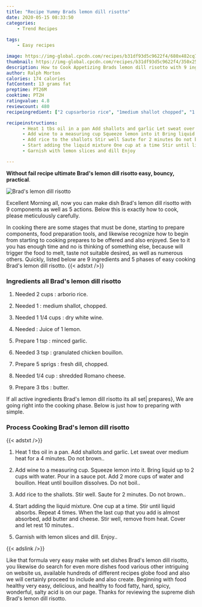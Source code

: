 ```yaml
---
title: "Recipe Yummy Brads lemon dill risotto"
date: 2020-05-15 08:33:50
categories:
    - Trend Recipes
    
tags:
    - Easy recipes

image: https://img-global.cpcdn.com/recipes/b31df93d5c9622f4/680x482cq70/brads-lemon-dill-risotto-recipe-main-photo.jpg
thumbnail: https://img-global.cpcdn.com/recipes/b31df93d5c9622f4/350x250cq70/brads-lemon-dill-risotto-recipe-main-photo.jpg
description: How to Cook Appetizing Brads lemon dill risotto with 9 ingredients and 5 stages of easy cooking.
author: Ralph Morton
calories: 174 calories
fatContent: 13 grams fat
preptime: PT26M
cooktime: PT2H
ratingvalue: 4.8
reviewcount: 480
recipeingredient: ["2 cupsarborio rice", "1medium shallot chopped", "1 1/4 cupsdry white wine", "Juice of 1 lemon", "1 tspminced garlic", "3 tspgranulated chicken bouillon", "5 sprigsfresh dill chopped", "1/4 cupshredded Romano cheese", "3 tbsbutter"]

recipeinstructions: 
      - Heat 1 tbs oil in a pan Add shallots and garlic Let sweat over medium heat for a 4 minutes Do not brown 
      - Add wine to a measuring cup Squeeze lemon into it Bring liquid up to 2 cups with water Pour in a sauce pot Add 2 more cups of water and bouillon Heat until bouillon dissolves Do not boil 
      - Add rice to the shallots Stir well Saute for 2 minutes Do not brown 
      - Start adding the liquid mixture One cup at a time Stir until liquid absorbs Repeat 4 times When the last cup that you add is almost absorbed add butter and cheese Stir well remove from heat Cover and let rest 10 minutes 
      - Garnish with lemon slices and dill Enjoy

---
```




**Without fail recipe ultimate Brad&#39;s lemon dill risotto easy, bouncy, practical**. 


![Brad&#39;s lemon dill risotto](https://img-global.cpcdn.com/recipes/b31df93d5c9622f4/680x482cq70/brads-lemon-dill-risotto-recipe-main-photo.jpg "Brad&#39;s lemon dill risotto")




Excellent Morning all, now you can make dish Brad&#39;s lemon dill risotto with 9 components as well as 5 actions. Below this is exactly how to cook, please meticulously carefully.

In cooking there are some stages that must be done, starting to prepare components, food preparation tools, and likewise recognize how to begin from starting to cooking prepares to be offered and also enjoyed. See to it you has enough time and no is thinking of something else, because will trigger the food to melt, taste not suitable desired, as well as numerous others. Quickly, listed below are 9 ingredients and 5 phases of easy cooking Brad&#39;s lemon dill risotto.
{{< adstxt />}}

### Ingredients all Brad&#39;s lemon dill risotto


1. Needed 2 cups : arborio rice.

1. Needed 1 : medium shallot, chopped.

1. Needed 1 1/4 cups : dry white wine.

1. Needed  : Juice of 1 lemon.

1. Prepare 1 tsp : minced garlic.

1. Needed 3 tsp : granulated chicken bouillon.

1. Prepare 5 sprigs : fresh dill, chopped.

1. Needed 1/4 cup : shredded Romano cheese.

1. Prepare 3 tbs : butter.



If all active ingredients Brad&#39;s lemon dill risotto its all set| prepares}, We are going right into the cooking phase. Below is just how to preparing with simple.

### Process Cooking Brad&#39;s lemon dill risotto

{{< adstxt />}}


1. Heat 1 tbs oil in a pan. Add shallots and garlic. Let sweat over medium heat for a 4 minutes. Do not brown..



1. Add wine to a measuring cup. Squeeze lemon into it. Bring liquid up to 2 cups with water. Pour in a sauce pot. Add 2 more cups of water and bouillon. Heat until bouillon dissolves. Do not boil..



1. Add rice to the shallots. Stir well. Saute for 2 minutes. Do not brown..



1. Start adding the liquid mixture. One cup at a time. Stir until liquid absorbs. Repeat 4 times. When the last cup that you add is almost absorbed, add butter and cheese. Stir well, remove from heat. Cover and let rest 10 minutes..



1. Garnish with lemon slices and dill. Enjoy..





{{< adslink />}}

Like that formula very easy make with set dishes Brad&#39;s lemon dill risotto, you likewise do search for even more dishes food various other intriguing on website us, available hundreds of different recipes globe food and also we will certainly proceed to include and also create. Beginning with food healthy very easy, delicious, and healthy to food fatty, hard, spicy, wonderful, salty acid is on our page. Thanks for reviewing the supreme dish Brad&#39;s lemon dill risotto.
